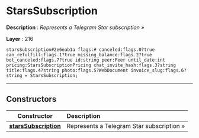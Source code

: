 # StarsSubscription

**Description** : *Represents a Telegram Star subscription &raquo;*

**Layer** : 216

```tl
starsSubscription#2e6eab1a flags:# canceled:flags.0?true can_refulfill:flags.1?true missing_balance:flags.2?true bot_canceled:flags.7?true id:string peer:Peer until_date:int pricing:StarsSubscriptionPricing chat_invite_hash:flags.3?string title:flags.4?string photo:flags.5?WebDocument invoice_slug:flags.6?string = StarsSubscription;
```

---

## Constructors

| Constructor | Description |
| :---: | :--- |
| [**starsSubscription**](constructor/starsSubscription) | Represents a Telegram Star subscription » |